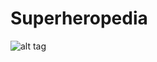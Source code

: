Superheropedia
==============
![alt tag](http://www.clipartbest.com/cliparts/jcx/p6p/jcxp6ppoi.png)
